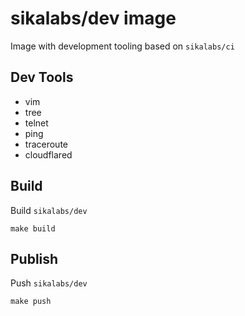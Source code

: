 # sikalabs/dev image

Image with development tooling based on `sikalabs/ci`

## Dev Tools

- vim
- tree
- telnet
- ping
- traceroute
- cloudflared

## Build

Build `sikalabs/dev`

```
make build
```

## Publish

Push `sikalabs/dev`

```
make push
```
